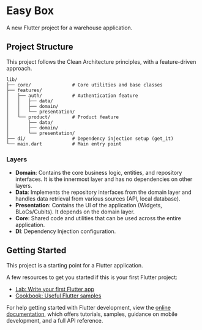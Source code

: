 # Easy Box

A new Flutter project for a warehouse application.

## Project Structure

This project follows the Clean Architecture principles, with a feature-driven approach.

```
lib/
├── core/               # Core utilities and base classes
├── features/
│   ├── auth/           # Authentication feature
│   │   ├── data/
│   │   ├── domain/
│   │   └── presentation/
│   └── product/        # Product feature
│       ├── data/
│       ├── domain/
│       └── presentation/
├── di/                 # Dependency injection setup (get_it)
└── main.dart           # Main entry point
```

### Layers

- **Domain**: Contains the core business logic, entities, and repository interfaces. It is the innermost layer and has no dependencies on other layers.
- **Data**: Implements the repository interfaces from the domain layer and handles data retrieval from various sources (API, local database).
- **Presentation**: Contains the UI of the application (Widgets, BLoCs/Cubits). It depends on the domain layer.
- **Core**: Shared code and utilities that can be used across the entire application.
- **DI**: Dependency Injection configuration.

## Getting Started

This project is a starting point for a Flutter application.

A few resources to get you started if this is your first Flutter project:

- [Lab: Write your first Flutter app](https://docs.flutter.dev/get-started/codelab)
- [Cookbook: Useful Flutter samples](https://docs.flutter.dev/cookbook)

For help getting started with Flutter development, view the
[online documentation](https://docs.flutter.dev), which offers tutorials,
samples, guidance on mobile development, and a full API reference.